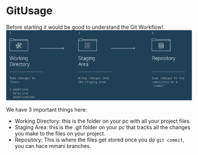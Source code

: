 # GitUsage
Before starting it would be good to understand the Git Workflow!.
![](gitWorkflow.png)

We have 3 important things here:
- Working Directory: this is the folder on your pc with all your project files.
- Staging Area: this is the .git folder on your pc that tracks all the changes you
  make to the files on your project.
- Repository: This is where the files get stored once you do `git commit`, you can
  hace mmani branches.